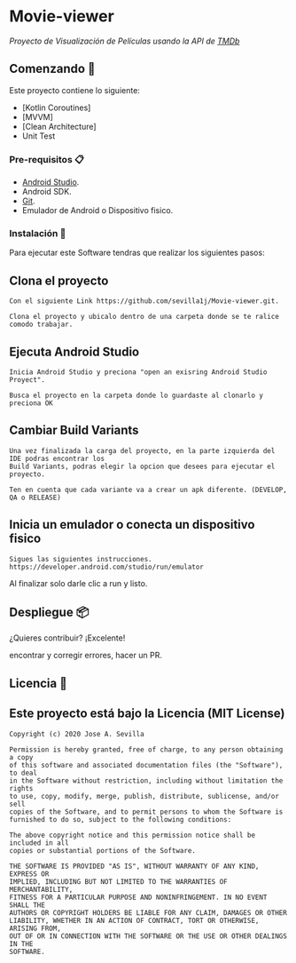 # Movie-viewer

_Proyecto de Visualización de Películas usando la API de [TMDb](https://www.themoviedb.org/)_

## Comenzando 🚀

Este proyecto contiene lo siguiente:

  - [Kotlin Coroutines]
  - [MVVM]
  - [Clean Architecture]
  - Unit Test

### Pre-requisitos 📋

 - [Android Studio](https://developer.android.com/studio).
 - Android SDK.
 - [Git](https://git-scm.com/).
 - Emulador de Android o Dispositivo fisico.

### Instalación 🔧

Para ejecutar este Software tendras que realizar los siguientes pasos:

Clona el proyecto
----

```
Con el siguiente Link https://github.com/sevilla1j/Movie-viewer.git.

Clona el proyecto y ubicalo dentro de una carpeta donde se te ralice comodo trabajar.
```

Ejecuta Android Studio
----

```
Inicia Android Studio y preciona "open an exisring Android Studio Proyect".

Busca el proyecto en la carpeta donde lo guardaste al clonarlo y preciona OK
```

Cambiar Build Variants
----

```
Una vez finalizada la carga del proyecto, en la parte izquierda del IDE podras encontrar los
Build Variants, podras elegir la opcion que desees para ejecutar el proyecto.

Ten en cuenta que cada variante va a crear un apk diferente. (DEVELOP, QA o RELEASE)
```

Inicia un emulador o conecta un dispositivo fisico
----

```
Sigues las siguientes instrucciones. https://developer.android.com/studio/run/emulator
```


Al finalizar solo darle clic a run y listo.

## Despliegue 📦

¿Quieres contribuir? ¡Excelente!

encontrar y corregir errores, hacer un PR.

## Licencia 📄

Este proyecto está bajo la Licencia (MIT License)
----
```
Copyright (c) 2020 Jose A. Sevilla

Permission is hereby granted, free of charge, to any person obtaining a copy
of this software and associated documentation files (the "Software"), to deal
in the Software without restriction, including without limitation the rights
to use, copy, modify, merge, publish, distribute, sublicense, and/or sell
copies of the Software, and to permit persons to whom the Software is
furnished to do so, subject to the following conditions:

The above copyright notice and this permission notice shall be included in all
copies or substantial portions of the Software.

THE SOFTWARE IS PROVIDED "AS IS", WITHOUT WARRANTY OF ANY KIND, EXPRESS OR
IMPLIED, INCLUDING BUT NOT LIMITED TO THE WARRANTIES OF MERCHANTABILITY,
FITNESS FOR A PARTICULAR PURPOSE AND NONINFRINGEMENT. IN NO EVENT SHALL THE
AUTHORS OR COPYRIGHT HOLDERS BE LIABLE FOR ANY CLAIM, DAMAGES OR OTHER
LIABILITY, WHETHER IN AN ACTION OF CONTRACT, TORT OR OTHERWISE, ARISING FROM,
OUT OF OR IN CONNECTION WITH THE SOFTWARE OR THE USE OR OTHER DEALINGS IN THE
SOFTWARE.
```

